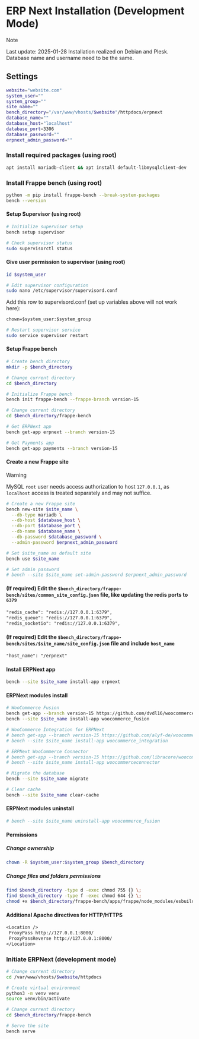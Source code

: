 # ERP Next Installation (Development Mode)

> [!NOTE]
> Last update: 2025-01-28
> Installation realized on Debian and Plesk.\
> Database name and username need to be the same.

## Settings

```.sh
website="website.com"
system_user=""
system_group=""
site_name=""
bench_directory="/var/www/vhosts/$website"/httpdocs/erpnext
database_name=""
database_host="localhost"
database_port=3306
database_password=""
erpnext_admin_password=""
```

### Install required packages (using root)

```.sh
apt install mariadb-client && apt install default-libmysqlclient-dev
```

### Install Frappe bench (using root)

```.sh
python -m pip install frappe-bench --break-system-packages
bench --version
```

#### Setup Supervisor (using root)

```.sh
# Initialize supervisor setup
bench setup supervisor

# Check supervisor status
sudo supervisorctl status
```

#### Give user permission to supervisor (using root)

```.sh
id $system_user
```

```.sh
# Edit supervisor configuration
sudo nano /etc/supervisor/supervisord.conf
```

Add this row to supervisord.conf (set up variables above will not work here):

```.txt
chown=$system_user:$system_group
```

```.sh
# Restart supervisor service
sudo service supervisor restart
```

#### Setup Frappe bench

```.sh
# Create bench directory
mkdir -p $bench_directory

# Change current directory
cd $bench_directory

# Initialize Frappe bench
bench init frappe-bench --frappe-branch version-15

# Change current directory
cd $bench_directory/frappe-bench

# Get ERPNext app
bench get-app erpnext --branch version-15

# Get Payments app
bench get-app payments --branch version-15
```

#### Create a new Frappe site

> [!WARNING]
> MySQL `root` user needs access authorization to host `127.0.0.1`, as `localhost` access is treated separately and may not suffice.

```.sh
# Create a new Frappe site
bench new-site $site_name \
  --db-type mariadb \
  --db-host $database_host \
  --db-port $database_port \
  --db-name $database_name \
  --db-password $database_password \
  --admin-password $erpnext_admin_password

# Set $site_name as default site
bench use $site_name
```

```.sh
# Set admin password
# bench --site $site_name set-admin-password $erpnext_admin_password
```

#### (If required) Edit the `$bench_directory/frappe-bench/sites/common_site_config.json` file, like updating the redis ports to `6379`

```.txt
"redis_cache": "redis://127.0.0.1:6379",
"redis_queue": "redis://127.0.0.1:6379",
"redis_socketio": "redis://127.0.0.1:6379",
```

#### (If required) Edit the `$bench_directory/frappe-bench/sites/$site_name/site_config.json` file and include `host_name`

```.txt
"host_name": "/erpnext"
```

#### Install ERPNext app

```.sh
bench --site $site_name install-app erpnext
```

#### ERPNext modules install

```.sh
# WooCommerce Fusion
bench get-app --branch version-15 https://github.com/dvdl16/woocommerce_fusion
bench --site $site_name install-app woocommerce_fusion

# WooCommerce Integration for ERPNext
# bench get-app --branch version-15 https://github.com/alyf-de/woocommerce_integration
# bench --site $site_name install-app woocommerce_integration

# ERPNext WooCommerce Connector
# bench get-app --branch version-15 https://github.com/libracore/woocommerceconnector.git
# bench --site $site_name install-app woocommerceconnector

# Migrate the database
bench --site $site_name migrate

# Clear cache
bench --site $site_name clear-cache
```

#### ERPNext modules uninstall

```.sh
# bench --site $site_name uninstall-app woocommerce_fusion
```

#### Permissions

##### Change ownership

```.sh
chown -R $system_user:$system_group $bench_directory
```

##### Change files and folders permissions

```.sh
find $bench_directory -type d -exec chmod 755 {} \;
find $bench_directory -type f -exec chmod 644 {} \;
chmod +x $bench_directory/frappe-bench/apps/frappe/node_modules/esbuild-linux-64/bin/esbuild
```

#### Additional Apache directives for HTTP/HTTPS

```.txt
<Location />
 ProxyPass http://127.0.0.1:8000/
 ProxyPassReverse http://127.0.0.1:8000/
</Location>
```

### Initiate ERPNext (development mode)

```.sh
# Change current directory
cd /var/www/vhosts/$website/httpdocs

# Create virtual environment
python3 -m venv venv
source venv/bin/activate

# Change current directory
cd $bench_directory/frappe-bench

# Serve the site
bench serve
```
